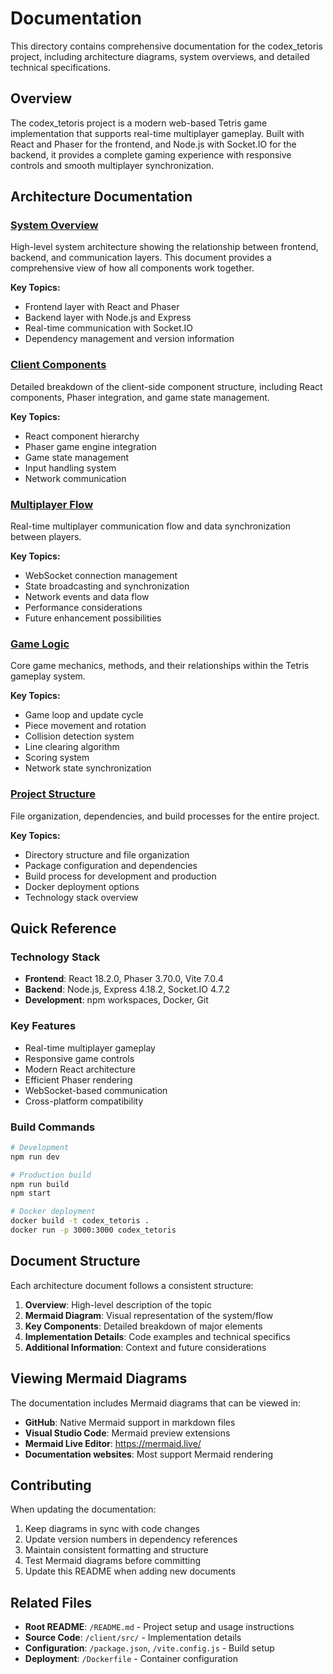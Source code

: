 # Documentation

This directory contains comprehensive documentation for the codex_tetoris project, including architecture diagrams, system overviews, and detailed technical specifications.

## Overview

The codex_tetoris project is a modern web-based Tetris game implementation that supports real-time multiplayer gameplay. Built with React and Phaser for the frontend, and Node.js with Socket.IO for the backend, it provides a complete gaming experience with responsive controls and smooth multiplayer synchronization.

## Architecture Documentation

### [System Overview](architecture/system-overview.md)
High-level system architecture showing the relationship between frontend, backend, and communication layers. This document provides a comprehensive view of how all components work together.

**Key Topics:**
- Frontend layer with React and Phaser
- Backend layer with Node.js and Express
- Real-time communication with Socket.IO
- Dependency management and version information

### [Client Components](architecture/client-components.md)
Detailed breakdown of the client-side component structure, including React components, Phaser integration, and game state management.

**Key Topics:**
- React component hierarchy
- Phaser game engine integration
- Game state management
- Input handling system
- Network communication

### [Multiplayer Flow](architecture/multiplayer-flow.md)
Real-time multiplayer communication flow and data synchronization between players.

**Key Topics:**
- WebSocket connection management
- State broadcasting and synchronization
- Network events and data flow
- Performance considerations
- Future enhancement possibilities

### [Game Logic](architecture/game-logic.md)
Core game mechanics, methods, and their relationships within the Tetris gameplay system.

**Key Topics:**
- Game loop and update cycle
- Piece movement and rotation
- Collision detection system
- Line clearing algorithm
- Scoring system
- Network state synchronization

### [Project Structure](architecture/project-structure.md)
File organization, dependencies, and build processes for the entire project.

**Key Topics:**
- Directory structure and file organization
- Package configuration and dependencies
- Build process for development and production
- Docker deployment options
- Technology stack overview

## Quick Reference

### Technology Stack
- **Frontend**: React 18.2.0, Phaser 3.70.0, Vite 7.0.4
- **Backend**: Node.js, Express 4.18.2, Socket.IO 4.7.2
- **Development**: npm workspaces, Docker, Git

### Key Features
- Real-time multiplayer gameplay
- Responsive game controls
- Modern React architecture
- Efficient Phaser rendering
- WebSocket-based communication
- Cross-platform compatibility

### Build Commands
```bash
# Development
npm run dev

# Production build
npm run build
npm start

# Docker deployment
docker build -t codex_tetoris .
docker run -p 3000:3000 codex_tetoris
```

## Document Structure

Each architecture document follows a consistent structure:

1. **Overview**: High-level description of the topic
2. **Mermaid Diagram**: Visual representation of the system/flow
3. **Key Components**: Detailed breakdown of major elements
4. **Implementation Details**: Code examples and technical specifics
5. **Additional Information**: Context and future considerations

## Viewing Mermaid Diagrams

The documentation includes Mermaid diagrams that can be viewed in:
- **GitHub**: Native Mermaid support in markdown files
- **Visual Studio Code**: Mermaid preview extensions
- **Mermaid Live Editor**: https://mermaid.live/
- **Documentation websites**: Most support Mermaid rendering

## Contributing

When updating the documentation:

1. Keep diagrams in sync with code changes
2. Update version numbers in dependency references
3. Maintain consistent formatting and structure
4. Test Mermaid diagrams before committing
5. Update this README when adding new documents

## Related Files

- **Root README**: `/README.md` - Project setup and usage instructions
- **Source Code**: `/client/src/` - Implementation details
- **Configuration**: `/package.json`, `/vite.config.js` - Build setup
- **Deployment**: `/Dockerfile` - Container configuration 